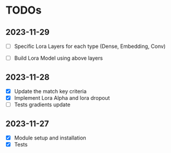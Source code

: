 # TODOs

## 2023-11-29
- [ ] Specific Lora Layers for each type (Dense, Embedding, Conv)
- [ ] Build Lora Model using above layers


## 2023-11-28
- [x] Update the match key criteria
- [x] Implement Lora Alpha and lora dropout
- [ ] Tests gradients update 

## 2023-11-27
- [x] Module setup and installation
- [x] Tests
